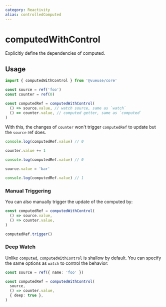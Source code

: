 ```yaml
---
category: Reactivity
alias: controlledComputed
---
```


# computedWithControl

Explicitly define the dependencies of computed.

## Usage

```ts
import { computedWithControl } from '@vueuse/core'

const source = ref('foo')
const counter = ref(0)

const computedRef = computedWithControl(
  () => source.value, // watch source, same as `watch`
  () => counter.value, // computed getter, same as `computed`
)
```

With this, the changes of `counter` won't trigger `computedRef` to update but the `source` ref does.

```ts
console.log(computedRef.value) // 0

counter.value += 1

console.log(computedRef.value) // 0

source.value = 'bar'

console.log(computedRef.value) // 1
```

### Manual Triggering

You can also manually trigger the update of the computed by:

```ts
const computedRef = computedWithControl(
  () => source.value,
  () => counter.value,
)

computedRef.trigger()
```

### Deep Watch

Unlike `computed`, `computedWithControl` is shallow by default.
You can specify the same options as `watch` to control the behavior:

```ts
const source = ref({ name: 'foo' })

const computedRef = computedWithControl(
  source,
  () => counter.value,
  { deep: true },
)
```
